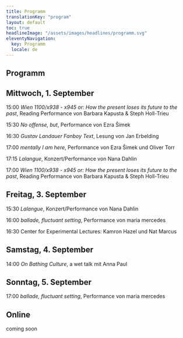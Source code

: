 ```yaml
---
title: Programm
translationKey: "program"
layout: default
toc: true
headlineImage: "/assets/images/headlines/programm.svg"
eleventyNavigation:
  key: Programm
  locale: de
---
```


## Programm

## Mittwoch, 1. September

15:00
*Wien 1100/x938 - x945 or: How the present loses its future to the past*, Reading Performance von Barbara Kapusta & Steph Holl-Trieu

15:30 
*No offense, but*, Performance von Ezra Šimek

16:30 
*Gustav Landauer Fanboy Text*, Lesung von Jan Erbelding

17:00
*mentally I am here*, Performance von Ezra Šimek und Oliver Torr

17:15 
*Lalangue*, Konzert/Performance von Nana Dahlin

17:00
*Wien 1100/x938 - x945 or: How the present loses its future to the past*, Reading Performance von Barbara Kapusta & Steph Holl-Trieu

## Freitag, 3. September

15:30
*Lalangue*, Konzert/Performance von Nana Dahlin

16:00
*ballade, fluctuant setting*, Performance von maria mercedes

16:30
Center for Experimental Lectures: Kamron Hazel und Nat Marcus

## Samstag, 4. September

14:00
*On Bathing Culture*, a wet talk mit Anna Paul

## Sonntag, 5. September

17:00
*ballade, fluctuant setting*, Performance von maria mercedes

## Online

coming soon